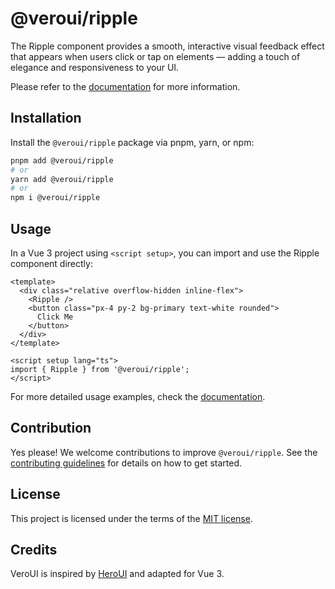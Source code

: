 # @veroui/ripple

The Ripple component provides a smooth, interactive visual feedback effect that appears when users click or tap on elements — adding a touch of elegance and responsiveness to your UI.

Please refer to the [documentation](https://veroui.com/docs/components/ripple) for more information.

## Installation

Install the `@veroui/ripple` package via pnpm, yarn, or npm:

```sh
pnpm add @veroui/ripple
# or
yarn add @veroui/ripple
# or
npm i @veroui/ripple
```

## Usage

In a Vue 3 project using `<script setup>`, you can import and use the Ripple component directly:

```vue
<template>
  <div class="relative overflow-hidden inline-flex">
    <Ripple />
    <button class="px-4 py-2 bg-primary text-white rounded">
      Click Me
    </button>
  </div>
</template>

<script setup lang="ts">
import { Ripple } from '@veroui/ripple';
</script>
```

For more detailed usage examples, check the [documentation](https://veroui.com/docs/components/ripple).

## Contribution

Yes please! We welcome contributions to improve `@veroui/ripple`. See the
[contributing guidelines](https://github.com/I-am-abdulazeez/veroui/blob/master/CONTRIBUTING.md)
for details on how to get started.

## License

This project is licensed under the terms of the
[MIT license](https://github.com/I-am-abdulazeez/veroui/blob/master/LICENSE).

## Credits

VeroUI is inspired by [HeroUI](https://heroui.com) and adapted for Vue 3.
